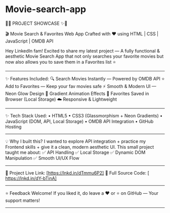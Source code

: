 # Movie-search-app

🚀✨ PROJECT SHOWCASE ✨🚀

🎬 Movie Search & Favorites Web App
Crafted with ❤️ using HTML | CSS | JavaScript | OMDB API

Hey LinkedIn fam!
Excited to share my latest project — A fully functional & aesthetic Movie Search App that not only searches your favorite movies but now also allows you to save them in a Favorites list ⭐️


---

✨ Features Included: 🔍 Search Movies Instantly — Powered by OMDB API
⭐ Add to Favorites — Keep your fav movies safe
⚡ Smooth & Modern UI — Neon Glow Design
🎨 Gradient Animation Effects
💾 Favorites Saved in Browser (Local Storage)
☁️ Responsive & Lightweight


---

✨ Tech Stack Used: • HTML5
• CSS3 (Glassmorphism + Neon Gradients)
• JavaScript (DOM, API, Local Storage)
• OMDB API Integration
• GitHub Hosting


---

💡 Why I built this? I wanted to explore API integration + practice my Frontend skills + give it a clean, modern aesthetic UI.
This small project taught me about:
✅ API Handling
✅ Local Storage
✅ Dynamic DOM Manipulation
✅ Smooth UI/UX Flow


---

🔗 Project Live Link: [https://lnkd.in/dTmmu6P2]
📂 Full Source Code: [ https://lnkd.in/dY-bTinA]


---

⭐ Feedback Welcome!
If you liked it, do leave a ❤️ or ⭐ on GitHub — Your support matters!




---
